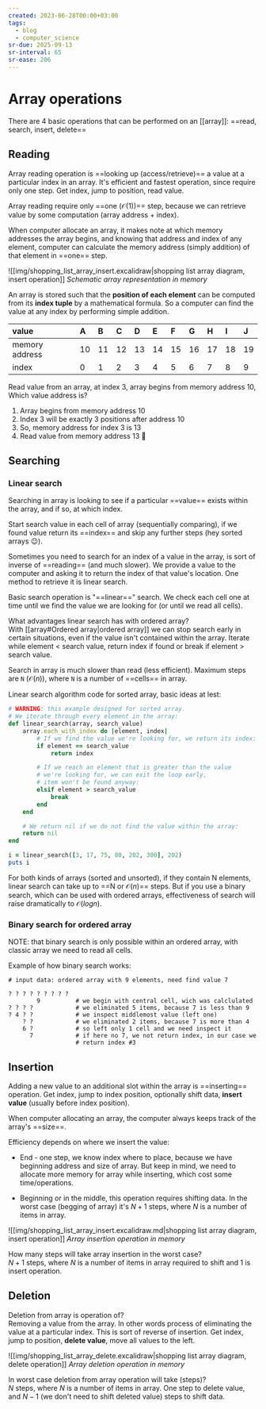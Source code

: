 ```yaml
---
created: 2023-06-28T00:00+03:00
tags:
  - blog
  - computer_science
sr-due: 2025-09-13
sr-interval: 65
sr-ease: 206
---
```


# Array operations

There are 4 basic operations that can be performed on an [[array]]:
==read, search, insert, delete== <!--SR:!2024-11-19,53,255-->

## Reading

Array reading operation is ==looking up (access/retrieve)== a value at a
particular index in an array. It's efficient and fastest operation, since
require only one step. Get index, jump to position, read value. <!--SR:!2024-09-16,27,250-->

Array reading require only ==one ($\mathcal{O}(1)$)== step, because we can
retrieve value by some computation (array address + index). <!--SR:!2024-09-28,29,230-->

When computer allocate an array, it makes note at which memory addresses the
array begins, and knowing that address and index of any element, computer can
calculate the memory address (simply addition) of that element in ==one== step. <!--SR:!2024-09-13,24,250-->

![[img/shopping_list_array_insert.excalidraw|shopping list array diagram, insert operation]]
_Schematic array representation in memory_

An array is stored such that the **position of each element** can be computed
from its **index tuple** by a mathematical formula. So a computer can find the
value at any index by performing simple addition.

| value          | A   | B   | C   | D   | E   | F   | G   | H   | I   | J   |
| :------------- | :-- | :-- | :-- | :-- | :-- | :-- | :-- | :-- | :-- | :-- |
| memory address | 10  | 11  | 12  | 13  | 14  | 15  | 16  | 17  | 18  | 19  |
| index          | 0   | 1   | 2   | 3   | 4   | 5   | 6   | 7   | 8   | 9   |

Read value from an array, at index 3, array begins from memory address 10,
Which value address is?
<br class="f">
1. Array begins from memory address 10
2. Index 3 will be exactly 3 positions after address 10
3. So, memory address for index 3 is 13
4. Read value from memory address 13 👀 <!--SR:!2025-04-05,71,235-->

## Searching

### Linear search

Searching in array is looking to see if a particular ==value== exists within the array,
and if so, at which index. <!--SR:!2024-09-23,24,250-->

Start search value in each cell of array (sequentially comparing), if we found
value return its ==index== and skip any further steps (hey sorted arrays 😉).

Sometimes you need to search for an index of a value in the array, is sort of
inverse of ==reading== (and much slower). We provide a value to the computer and
asking it to return the index of that value's location. One method to retrieve it
is linear search.
<!--SR:!2023-07-20,1,229-->

Basic search operation is "==linear==" search. We check each cell one at time
until we find the value we are looking for (or until we read all cells). <!--SR:!2024-09-11,8,235-->

What advantages linear search has with ordered array?
<br class="f">
With [[array#Ordered array|ordered array]] we can stop search early in certain
situations, even if the value isn't contained within the array. Iterate while
element < search value, return index if found or break if element > search value. <!--SR:!2024-10-04,25,236-->

Search in array is much slower than read (less efficient). Maximum steps are
`N` ($\mathcal{O}(n)$), where `N` is a number of ==cells== in array. <!--SR:!2024-09-22,23,250-->

Linear search algorithm code for sorted array, basic ideas at lest:
<br class="f">
```ruby
# WARNING: this example designed for sorted array.
# We iterate through every element in the array:
def linear_search(array, search_value)
    array.each_with_index do |element, index|
        # If we find the value we're looking for, we return its index:
        if element == search_value
            return index

        # If we reach an element that is greater than the value
        # we're looking for, we can exit the loop early,
        # item won't be found anyway:
        elsif element > search_value
            break
        end
    end

    # We return nil if we do not find the value within the array:
    return nil
end

i = linear_search([3, 17, 75, 80, 202, 300], 202)
puts i
```
<!--SR:!2024-09-06,2,215-->

For both kinds of arrays (sorted and unsorted), if they contain N elements,
linear search can take up to ==N or $\mathcal{O}(n)$== steps. But if you use a
binary search, which can be used with ordered arrays, effectiveness of search
will raise dramatically to $\mathcal{O}(log n)$. <!--SR:!2024-10-17,42,250-->

### Binary search for ordered array

NOTE: that binary search is only possible within an ordered array, with classic
array we need to read all cells.

Example of how binary search works:
```
# input data: ordered array with 9 elements, need find value 7

? ? ? ? ? ? ? ? ?
        9          # we begin with central cell, wich was calclulated
? ? ? ?            # we eliminated 5 items, because 7 is less than 9
? 4 ? ?            # we inspect middlemost value (left one)
    ? ?            # we eliminated 2 items, because 7 is more than 4
    6 ?            # so left only 1 cell and we need inspect it
      7            # if here no 7, we not return index, in our case we
                   # return index #3
```

## Insertion

Adding a new value to an additional slot within the array is ==inserting== operation.
Get index, jump to index position, optionally shift data, **insert value**
(usually before index position). <!--SR:!2024-09-27,18,210-->

When computer allocating an array, the computer always keeps track of the
array's ==size==. <!--SR:!2025-02-07,45,250-->

Efficiency depends on where we insert the value:

- End - one step, we know index where to place, because we have beginning
  address and size of array. But keep in mind, we need to allocate more memory
  for array while inserting, which cost some time/operations.

- Beginning or in the middle, this operation requires shifting data. In the
worst case (begging of array) it's $N+1$ steps, where $N$ is a number of
items in array.

![[img/shopping_list_array_insert.excalidraw.md|shopping list array diagram, insert operation]]
_Array insertion operation in memory_

How many steps will take array insertion in the worst case?
<br class="f">
$N+1$ steps, where $N$ is a number of items in array required to shift and 1 is
insert operation. <!--SR:!2024-09-13,16,230-->

## Deletion

Deletion from array is operation of?
<br class="f">
Removing a value from the array. In other words process of eliminating the
value at a particular index.
This is sort of reverse of insertion.
Get index, jump to position, **delete value**, move all values to the left. <!--SR:!2024-09-12,15,230-->

![[img/shopping_list_array_delete.excalidraw|shopping list array diagram, delete operation]]
_Array deletion operation in memory_

In worst case deletion from array operation will take (steps)?
<br class="f">
$N$ steps, where $N$ is a number of items in array. One step to delete value,
and $N-1$ (we don't need to shift deleted value) steps to shift data. <!--SR:!2024-12-01,54,230-->
